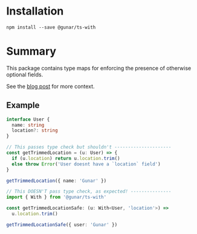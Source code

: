 # Installation
```
npm install --save @gunar/ts-with
```

# Summary
This package contains type maps for enforcing the presence of otherwise optional fields.

See the [blog post](https://medium.com/@gunar/narrower-optional-fields-for-typescript-49fd68335601) for more context.

## Example

```ts
interface User {
  name: string
  location?: string
}

// This passes type check but shouldn't ---------------------
const getTrimmedLocation = (u: User) => {
  if (u.location) return u.location.trim()
  else throw Error('User doesnt have a `location` field')
}

getTrimmedLocation({ name: 'Gunar' }) 

// This DOESN'T pass type check, as expected! ---------------
import { With } from '@gunar/ts-with'

const getTrimmedLocationSafe: (u: With<User, 'location'>) =>
  u.location.trim()

getTrimmedLocationSafe({ user: 'Gunar' })
```
